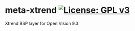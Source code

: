 meta-xtrend [![License: GPL v3](https://img.shields.io/badge/License-GPLv3-blue.svg)](https://www.gnu.org/licenses/gpl-3.0)
===========
Xtrend BSP layer for Open Vision 9.3
